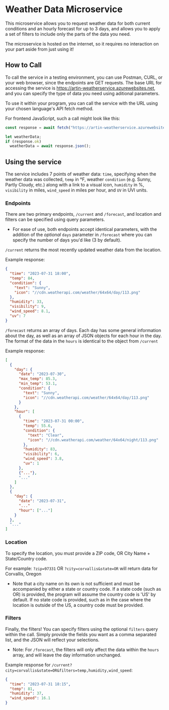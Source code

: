 # Weather Data Microservice

This microservice allows you to request weather data for both current conditions and an hourly forecast for up to 3 days, and allows you to apply a set of filters to include only the parts of the data you need.

The microservice is hosted on the internet, so it requires no interaction on your part aside from just using it!

## How to Call

To call the service in a testing environment, you can use Postman, CURL, or your web browser, since the endpoints are GET requests. The base URL for accessing the service is https://artin-weatherservice.azurewebsites.net,
and you can specify the type of data you need using aditional parameters. 

To use it within your program, you can call the service with the URL using your chosen language's API fetch method.

For frontend JavaScript, such a call might look like this:

```js
const response = await fetch("https://artin-weatherservice.azurewebsites.net"/* + additional parameters */);

let weatherData;
if (response.ok)
  weatherData = await response.json();
```

## Using the service 

The service includes 7 points of weather data: `time`, specifying when the weather data was collected, `temp` in °F, weather `condition` (e.g. Sunny, Partly Cloudy, etc.) along with a link to a visual icon, `humidity` in %, `visibility` in miles, `wind_speed` in miles per hour, and `UV` in UVI units.

### Endpoints

There are two primary endpoints, `/current` and `/forecast`, and location and filters can be specified using query parameters. 

- For ease of use, both endpoints accept identical parameters, with the addition of the *optional* `days` parameter in `/forecast` where you can specify the number of days you'd like (3 by default).


`/current` returns the most recently updated weather data from the location. 

Example response:
```json
{
  "time": "2023-07-31 18:00",
  "temp": 84,
  "condition": {
    "text": "Sunny",
    "icon": "//cdn.weatherapi.com/weather/64x64/day/113.png"
  },
  "humidity": 33,
  "visibility": 9,
  "wind_speed": 8.1,
  "uv": 7
}
```

`/forecast` returns an array of days. Each day has some general information about the day, as well as an array of JSON objects for each hour in the day. The format of the data in the `hours` is identical to the object from `/current`

Example response: 

```json
[
  {
    "day": {
      "date": "2023-07-30",
      "max_temp": 85.3,
      "min_temp": 53.1,
      "condition": {
        "text": "Sunny",
        "icon": "//cdn.weatherapi.com/weather/64x64/day/113.png"
      }
    },
    "hour": [
      {
        "time": "2023-07-31 00:00",
        "temp": 55.6,
        "condition": {
          "text": "Clear",
          "icon": "//cdn.weatherapi.com/weather/64x64/night/113.png"
        },
        "humidity": 83,
        "visibility": 6,
        "wind_speed": 3.8,
        "uv": 1
      },
      {"..."},
      "..."
    ]
  },
  {
    "day": {
      "date": "2023-07-31",
      "..."
      "hour": ["..."]
    }
  },
  "..."
]
```
### Location

To specify the location, you must provide a ZIP code, OR City Name + State/Country code. 

For example:
`?zip=97331` OR `?city=corvallis&state=OR` will return data for Corvallis, Oregon
- Note that a city name on its own is not sufficient and must be accompanied by either a state or country code. If a state code (such as OR) is provided, the program will assume the country code is 'US' by default. If no state code is provided, such as in the case where the location is outside of the US, a country code must be provided.


### Filters

Finally, the filters! You can specify filters using the optional `filters` query within the call. Simply provide the fields you want as a comma separated list, and the JSON will reflect your selections. 
- Note: For `/forecast`, the filters will only affect the data within the `hours` array, and will leave the day information unchanged.

Example response for
`/current?city=corvallis&state=OR&filters=temp,humidity,wind_speed`:
```json
{
  "time": "2023-07-31 18:15",
  "temp": 81,
  "humidity": 37,
  "wind_speed": 16.1
}
```



